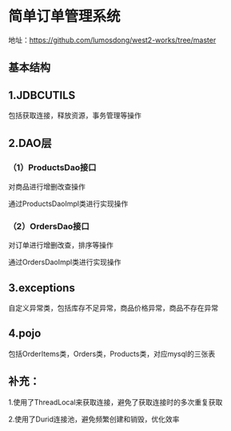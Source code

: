 # 简单订单管理系统 
地址：https://github.com/lumosdong/west2-works/tree/master
## 基本结构
## 1.JDBCUTILS

包括获取连接，释放资源，事务管理等操作

## 2.DAO层

### （1）ProductsDao接口

对商品进行增删改查操作

通过ProductsDaoImpl类进行实现操作

### （2）OrdersDao接口

对订单进行增删改查，排序等操作

通过OrdersDaoImpl类进行实现操作

## 3.exceptions

自定义异常类，包括库存不足异常，商品价格异常，商品不存在异常

## 4.pojo

包括OrderItems类，Orders类，Products类，对应mysql的三张表



## 补充：

1.使用了ThreadLocal来获取连接，避免了获取连接时的多次重复获取

2.使用了Durid连接池，避免频繁创建和销毁，优化效率

